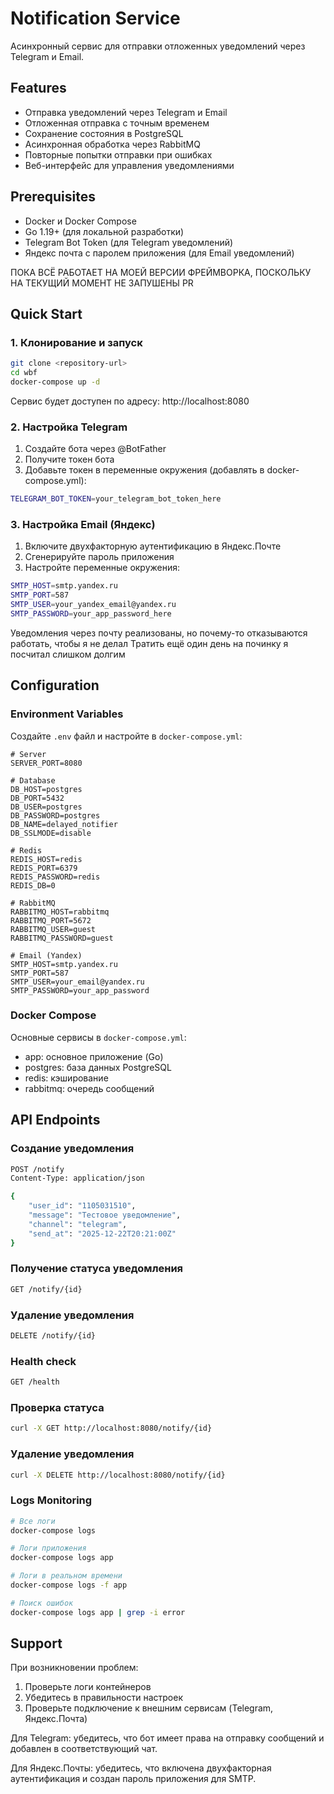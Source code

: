 # Notification Service

Асинхронный сервис для отправки отложенных уведомлений через Telegram и Email.

## Features

- Отправка уведомлений через Telegram и Email
- Отложенная отправка с точным временем
- Сохранение состояния в PostgreSQL
- Асинхронная обработка через RabbitMQ
- Повторные попытки отправки при ошибках
- Веб-интерфейс для управления уведомлениями

## Prerequisites

- Docker и Docker Compose
- Go 1.19+ (для локальной разработки)
- Telegram Bot Token (для Telegram уведомлений)
- Яндекс почта с паролем приложения (для Email уведомлений)


ПОКА ВСË РАБОТАЕТ НА МОЕЙ ВЕРСИИ ФРЕЙМВОРКА,
ПОСКОЛЬКУ НА ТЕКУЩИЙ МОМЕНТ НЕ ЗАПУШЕНЫ PR

## Quick Start

### 1. Клонирование и запуск

```bash
git clone <repository-url>
cd wbf
docker-compose up -d
```

Сервис будет доступен по адресу: http://localhost:8080

### 2. Настройка Telegram

1. Создайте бота через @BotFather
2. Получите токен бота
3. Добавьте токен в переменные окружения (добавлять в docker-compose.yml):

```bash
TELEGRAM_BOT_TOKEN=your_telegram_bot_token_here
```

### 3. Настройка Email (Яндекс)

1. Включите двухфакторную аутентификацию в Яндекс.Почте
2. Сгенерируйте пароль приложения
3. Настройте переменные окружения:

```bash
SMTP_HOST=smtp.yandex.ru
SMTP_PORT=587
SMTP_USER=your_yandex_email@yandex.ru
SMTP_PASSWORD=your_app_password_here
```

Уведомления через почту реализованы, но почему-то отказываются работать, чтобы я не делал
Тратить ещё один день на починку я посчитал слишком долгим

## Configuration

### Environment Variables

Создайте `.env` файл и настройте в `docker-compose.yml`:

```env
# Server
SERVER_PORT=8080

# Database
DB_HOST=postgres
DB_PORT=5432
DB_USER=postgres
DB_PASSWORD=postgres
DB_NAME=delayed_notifier
DB_SSLMODE=disable

# Redis
REDIS_HOST=redis
REDIS_PORT=6379
REDIS_PASSWORD=redis
REDIS_DB=0

# RabbitMQ
RABBITMQ_HOST=rabbitmq
RABBITMQ_PORT=5672
RABBITMQ_USER=guest
RABBITMQ_PASSWORD=guest

# Email (Yandex)
SMTP_HOST=smtp.yandex.ru
SMTP_PORT=587
SMTP_USER=your_email@yandex.ru
SMTP_PASSWORD=your_app_password

```

### Docker Compose

Основные сервисы в `docker-compose.yml`:
- app: основное приложение (Go)
- postgres: база данных PostgreSQL
- redis: кэширование
- rabbitmq: очередь сообщений

## API Endpoints

### Создание уведомления
```bash
POST /notify
Content-Type: application/json

{
    "user_id": "1105031510",
    "message": "Тестовое уведомление",
    "channel": "telegram",
    "send_at": "2025-12-22T20:21:00Z"
}
```

### Получение статуса уведомления
```bash
GET /notify/{id}
```

### Удаление уведомления
```bash
DELETE /notify/{id}
```

### Health check
```bash
GET /health
```

### Проверка статуса
```bash
curl -X GET http://localhost:8080/notify/{id}
```

### Удаление уведомления
```bash
curl -X DELETE http://localhost:8080/notify/{id}
```


### Logs Monitoring

```bash
# Все логи
docker-compose logs

# Логи приложения
docker-compose logs app

# Логи в реальном времени
docker-compose logs -f app

# Поиск ошибок
docker-compose logs app | grep -i error
```



## Support

При возникновении проблем:
1. Проверьте логи контейнеров
2. Убедитесь в правильности настроек
3. Проверьте подключение к внешним сервисам (Telegram, Яндекс.Почта)

Для Telegram: убедитесь, что бот имеет права на отправку сообщений и добавлен в соответствующий чат.

Для Яндекс.Почты: убедитесь, что включена двухфакторная аутентификация и создан пароль приложения для SMTP.